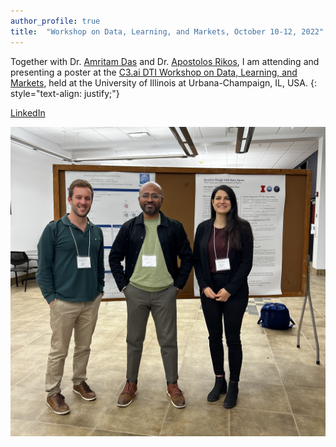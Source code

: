 ```yaml
---
author_profile: true
title:  "Workshop on Data, Learning, and Markets, October 10-12, 2022"
---
```


Together with Dr. [Amritam Das](http://amritamdas.com/) and Dr. [Apostolos Rikos](https://www.kth.se/profile/rikos?l=en), 
I am attending and presenting a poster at the [C3.ai DTI Workshop on Data, Learning, and Markets](https://c3dti.ai/events/workshops/data-learning-markets/), 
held at the University of Illinois at Urbana-Champaign, IL, USA. 
{: style="text-align: justify;"}

<i class="fa-brands fa-linkedin"></i> [LinkedIn](https://www.linkedin.com/posts/angelafontan_kth-digitalfutures-engineering-activity-6985988665680228355-HQMy?utm_source=share&utm_medium=member_desktop)

![teamphoto](../assets/2022Illinois.jpg)
